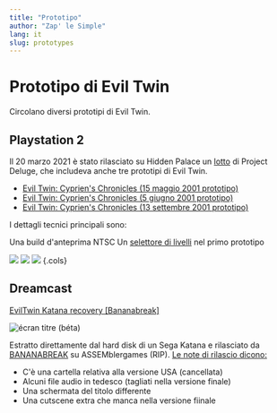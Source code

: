 ```yaml
---
title: "Prototipo"
author: "Zap' le Simple"
lang: it
slug: prototypes
---
```


# Prototipo di Evil Twin

Circolano diversi prototipi di Evil Twin.

## Playstation 2

Il 20 marzo 2021 è stato rilasciato su Hidden Palace un [lotto](https://hiddenpalace.org/Project_Deluge_-_Sony_PlayStation_2_(List)) di Project Deluge, che includeva anche tre prototipi di Evil Twin.

- [Evil Twin: Cyprien's Chronicles (15 maggio 2001 prototipo)](https://hiddenpalace.org/Evil_Twin:_Cyprien%27s_Chronicles_%28May_15,_2001_prototype%29)
- [Evil Twin: Cyprien's Chronicles (5 giugno 2001 prototipo)](https://hiddenpalace.org/Evil_Twin:_Cyprien%27s_Chronicles_%28Jun_5,_2001_prototype%29)
- [Evil Twin: Cyprien's Chronicles (13 settembre 2001 prototipo)](https://hiddenpalace.org/Evil_Twin:_Cyprien%27s_Chronicles_%28Sep_13,_2001_prototype%29)

I dettagli tecnici principali sono:

Una build d'anteprima NTSC
Un [selettore di livelli](/medias/developpement/Levels_Selector/) nel primo prototipo

![](/images/PS2_Evil_Twin_V0.612_Previewed.jpg)
![](/images/PS2_Evil_Twin_Preview_6.12.04.jpg)
![](/images/PS2_Evil_Twin_Review.jpg)
{.cols}

## Dreamcast

[EvilTwin Katana recovery \[Bananabreak\]](https://hiddenpalace.org/Evil_Twin:_Cyprien%27s_Chronicles_%28Dec_10,_2001_Katana_Development_Files%29)

![écran titre (béta)](/images/Evil_Twin_Bananabreak.jpg)

Estratto direttamente dal hard disk di un Sega Katana e rilasciato da [BANANABREAK](https://hiddenpalace.org/BANANABREAK) su ASSEMblergames (RIP). [Le note di rilascio dicono:](/files/bananabreak_infos.txt)

- C'è una cartella relativa alla versione USA (cancellata)
- Alcuni file audio in tedesco (tagliati nella versione finale)
- Una schermata del titolo differente
- Una cutscene extra che manca nella versione fiinale